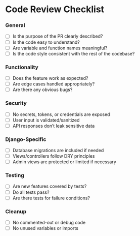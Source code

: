 # Code Review Checklist

### General
- [ ] Is the purpose of the PR clearly described?
- [ ] Is the code easy to understand?
- [ ] Are variable and function names meaningful?
- [ ] Is the code style consistent with the rest of the codebase?

### Functionality
- [ ] Does the feature work as expected?
- [ ] Are edge cases handled appropriately?
- [ ] Are there any obvious bugs?

### Security
- [ ] No secrets, tokens, or credentials are exposed
- [ ] User input is validated/sanitized
- [ ] API responses don’t leak sensitive data

### Django-Specific
- [ ] Database migrations are included if needed
- [ ] Views/controllers follow DRY principles
- [ ] Admin views are protected or limited if necessary

### Testing
- [ ] Are new features covered by tests?
- [ ] Do all tests pass?
- [ ] Are there tests for failure conditions?

### Cleanup
- [ ] No commented-out or debug code
- [ ] No unused variables or imports
